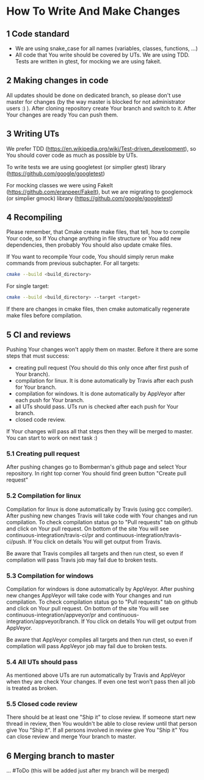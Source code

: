 # How To Write And Make Changes

## 1 Code standard

- We are using snake_case for all names (variables, classes, functions, ...)
- All code that You write should be covered by UTs. We are using TDD. Tests are written in gtest, for mocking we are using fakeit.

## 2 Making changes in code

All updates should be done on dedicated branch, so please don't use master for changes (by the way master is blocked for not administrator users :) ). After cloning repository create Your branch and switch to it. After Your changes are ready You can push them.

## 3 Writing UTs

We prefer TDD (https://en.wikipedia.org/wiki/Test-driven_development), so You should cover code as much as possible by UTs.

To write tests we are using googletest (or simplier gtest) library (https://github.com/google/googletest)

For mocking classes we were using FakeIt (https://github.com/eranpeer/FakeIt), but we are migrating to googlemock (or simplier gmock) library (https://github.com/google/googletest)

## 4 Recompiling

Please remember, that Cmake create make files, that tell, how to compile Your code, so If You change anything in file structure or You add new dependencies, then probably You should also update cmake files.

If You want to recompile Your code, You should simply rerun make commands from previous subchapter.
For all targets:
```sh
cmake --build <build_directory>
```
For single target:
```sh
cmake --build <build_directory> --target <target>
```

If there are changes in cmake files, then cmake automatically regenerate make files before compilation.

## 5 CI and reviews

Pushing Your changes won't apply them on master. Before it there are some steps that must success:
- creating pull request (You should do this only once after first push of Your branch).
- compilation for linux. It is done automatically by Travis after each push for Your branch.
- compilation for windows. It is done automatically by AppVeyor after each push for Your branch.
- all UTs should pass. UTs run is checked after each push for Your branch.
- closed code review.

If Your changes will pass all that steps then they will be merged to master. You can start to work on next task :)

### 5.1 Creating pull request

After pushing changes go to Bomberman's github page and select Your repository. In right top corner You should find green button "Create pull request"

### 5.2 Compilation for linux

Compilation for linux is done automatically by Travis (using gcc compiler). After pushing new changes Travis will take code with Your changes and run compilation. To check compilation status go to "Pull requests" tab on github and click on Your pull request.
On bottom of the site You will see continuous-integration/travis-ci/pr  and continuous-integration/travis-ci/push. If You click on details You will get output from Travis.

Be aware that Travis compiles all targets and then run ctest, so even if compilation will pass Travis job may fail due to broken tests.

### 5.3 Compilation for windows

Compilation for windows is done automatically by AppVeyor. After pushing new changes AppVeyor will take code with Your changes and run compilation. To check compilation status go to "Pull requests" tab on github and click on Your pull request.
On bottom of the site You will see continuous-integration/appveyor/pr  and continuous-integration/appveyor/branch. If You click on details You will get output from AppVeyor.

Be aware that AppVeyor compiles all targets and then run ctest, so even if compilation will pass AppVeyor job may fail due to broken tests.

### 5.4 All UTs should pass

As mentioned above UTs are run automatically by Travis and AppVeyor when they are check Your changes. If even one test won't pass then all job is treated as broken.

### 5.5 Closed code review

There should be at least one "Ship it" to close review. If someone start new thread in review, then You wouldn't be able to close review until that person give You "Ship it". If all persons involved in review give You "Ship it" You can close review and merge Your branch to master.

## 6 Merging branch to master

... #ToDo (this will be added just after my branch will be merged)
